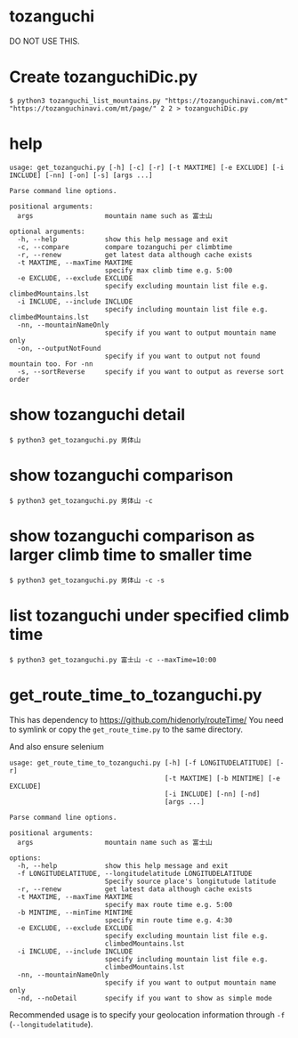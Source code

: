 # tozanguchi

DO NOT USE THIS.

# Create tozanguchiDic.py

```
$ python3 tozanguchi_list_mountains.py "https://tozanguchinavi.com/mt" "https://tozanguchinavi.com/mt/page/" 2 2 > tozanguchiDic.py
```

# help

```
usage: get_tozanguchi.py [-h] [-c] [-r] [-t MAXTIME] [-e EXCLUDE] [-i INCLUDE] [-nn] [-on] [-s] [args ...]

Parse command line options.

positional arguments:
  args                  mountain name such as 富士山

optional arguments:
  -h, --help            show this help message and exit
  -c, --compare         compare tozanguchi per climbtime
  -r, --renew           get latest data although cache exists
  -t MAXTIME, --maxTime MAXTIME
                        specify max climb time e.g. 5:00
  -e EXCLUDE, --exclude EXCLUDE
                        specify excluding mountain list file e.g. climbedMountains.lst
  -i INCLUDE, --include INCLUDE
                        specify including mountain list file e.g. climbedMountains.lst
  -nn, --mountainNameOnly
                        specify if you want to output mountain name only
  -on, --outputNotFound
                        specify if you want to output not found mountain too. For -nn
  -s, --sortReverse     specify if you want to output as reverse sort order
```

# show tozanguchi detail

```
$ python3 get_tozanguchi.py 男体山
```

# show tozanguchi comparison

```
$ python3 get_tozanguchi.py 男体山 -c
```

# show tozanguchi comparison as larger climb time to smaller time

```
$ python3 get_tozanguchi.py 男体山 -c -s
```

# list tozanguchi under specified climb time

```
$ python3 get_tozanguchi.py 富士山 -c --maxTime=10:00
```



# get_route_time_to_tozanguchi.py

This has dependency to https://github.com/hidenorly/routeTime/
You need to symlink or copy the ```get_route_time.py``` to the same directory.

And also ensure selenium


```
usage: get_route_time_to_tozanguchi.py [-h] [-f LONGITUDELATITUDE] [-r]
                                       [-t MAXTIME] [-b MINTIME] [-e EXCLUDE]
                                       [-i INCLUDE] [-nn] [-nd]
                                       [args ...]

Parse command line options.

positional arguments:
  args                  mountain name such as 富士山

options:
  -h, --help            show this help message and exit
  -f LONGITUDELATITUDE, --longitudelatitude LONGITUDELATITUDE
                        Specify source place's longitutude latitude
  -r, --renew           get latest data although cache exists
  -t MAXTIME, --maxTime MAXTIME
                        specify max route time e.g. 5:00
  -b MINTIME, --minTime MINTIME
                        specify min route time e.g. 4:30
  -e EXCLUDE, --exclude EXCLUDE
                        specify excluding mountain list file e.g.
                        climbedMountains.lst
  -i INCLUDE, --include INCLUDE
                        specify including mountain list file e.g.
                        climbedMountains.lst
  -nn, --mountainNameOnly
                        specify if you want to output mountain name only
  -nd, --noDetail       specify if you want to show as simple mode
  ```

Recommended usage is to specify your geolocation information through ```-f``` (```--longitudelatitude```).


